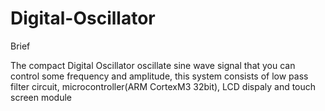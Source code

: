 # Digital-Oscillator

Brief

The compact Digital Oscillator oscillate sine wave signal that you can control some frequency and amplitude, this system consists of low pass filter circuit, microcontroller(ARM CortexM3 32bit), LCD dispaly and touch screen module

